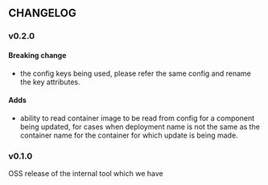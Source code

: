 ## CHANGELOG

### v0.2.0

#### Breaking change
- the config keys being used, please refer the same config and rename the key attributes.

#### Adds
- ability to read container image to be read from config for a component being updated, for cases when deployment name
is not the same as the container name for the container for which update is being made.

### v0.1.0

OSS release of the internal tool which we have
